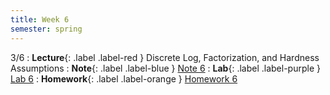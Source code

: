 ```yaml
---
title: Week 6
semester: spring
---
```


3/6
: **Lecture**{: .label .label-red } Discrete Log, Factorization, and Hardness Assumptions
: **Note**{: .label .label-blue } [Note 6](https://codebreakingatcal.org/assets/notes/note6.pdf)
: **Lab**{: .label .label-purple } [Lab 6](https://datahub.berkeley.edu/hub/user-redirect/git-pull?repo=https%3A%2F%2Fgithub.com%2FCodebreakingAtCal%2FCodebreakingLabs&urlpath=tree%2FCodebreakingLabs%2FLab6%2Flab06.ipynb&branch=master)
: **Homework**{: .label .label-orange } [Homework 6](https://codebreakingatcal.org/assets/homework/hw6.pdf)
